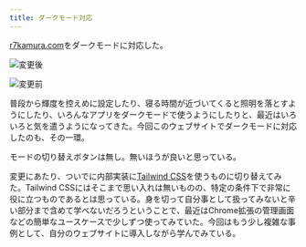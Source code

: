 ```yaml
---
title: ダークモード対応
---
```

[r7kamura.com](https://r7kamura.com/)をダークモードに対応した。

![](https://lh6.googleusercontent.com/XVU8r1oGRUdd3H_dp7Dz-utW44Q4UH2_NvTLZrVo7lRCKyAj5Hz96IBUPrNW0P6-EH3WLvLherBGHmLx-stGRYqdh4ypY0IxJb498XAA5GJv_HWHUnyL4FuCmcvyxFtAqeePvJe_E1D6aGDKbshE-qt6Lx_vJcvtgCLawiZoqJ0KCvjNuyFwxWMozRem "変更後")

![](https://lh5.googleusercontent.com/5s-rjSx8mJTefh1KHfOk9zvXPeVbPtie29WGyW8tJVLs1oDe2v90i3xcuXZF8xbYgra_WL-De7rf4mG6aqrbBSVUgGKXPlMJJXYVV5OZEUTjK-0g6GuEnYLSSZhd1GqHDQ2vUfWR2xzxD8cWdPiMiUro0mZVRvuHZvjozGBFAJJllwXGMkOjyTakYXBE "変更前")

普段から輝度を控えめに設定したり、寝る時間が近づいてくると照明を落とすようにしたり、いろんなアプリをダークモードで使うようにしたりと、最近はいろいろと気を遣うようになってきた。今回このウェブサイトでダークモードに対応したのも、その一環。

モードの切り替えボタンは無し。無いほうが良いと思っている。

変更にあたり、ついでに内部実装に[Tailwind CSS](https://tailwindcss.com/)を使うものに切り替えてみた。Tailwind CSSにはそこまで思い入れは無いものの、特定の条件下で非常に役に立つものであるとは思っている。身を切って自分事として扱ってみないと辛い部分まで含めて学べないだろうということで、最近はChrome拡張の管理画面などの簡単なユースケースで少しずつ使ってみていた。今回はもう少し複雑な事例として、自分のウェブサイトに導入しながら学んでみている。
